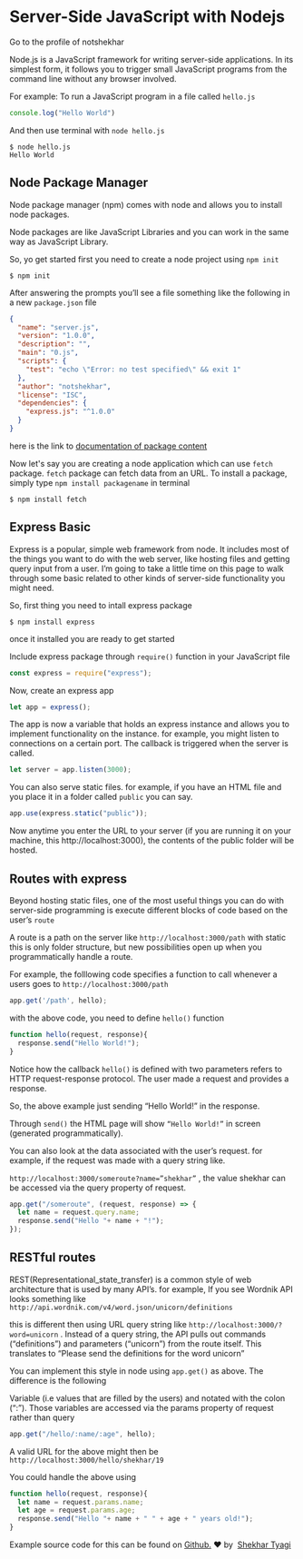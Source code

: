 # Server-Side JavaScript with Nodejs
Go to the profile of notshekhar

Node.js is a JavaScript framework for writing server-side applications. In its simplest form, it follows you to trigger small JavaScript programs from the command line without any browser involved.

For example: To run a JavaScript program in a file called `hello.js`
```javascript
console.log("Hello World")
```
And then use terminal with `node hello.js`

```
$ node hello.js
Hello World
```
## Node Package Manager
Node package manager (npm) comes with node and allows you to install node packages.

Node packages are like JavaScript Libraries and you can work in the same way as JavaScript Library.

So, yo get started first you need to create a node project using `npm init`
```
$ npm init
```
After answering the prompts you’ll see a file something like the following in a new `package.json` file
```json
{
  "name": "server.js",
  "version": "1.0.0",
  "description": "",
  "main": "0.js",
  "scripts": {
    "test": "echo \"Error: no test specified\" && exit 1"
  },
  "author": "notshekhar",
  "license": "ISC",
  "dependencies": {
    "express.js": "^1.0.0"
  }
}
```
here is the link to [documentation of package content](https://docs.npmjs.com/files/package.json)

Now let's say you are creating a node application which can use `fetch` package. `fetch` package can fetch data from an URL. To install a package, simply type `npm install packagename` in terminal
```
$ npm install fetch
```

## Express Basic
Express is a popular, simple web framework from node. It includes most of the things you want to do with the web server, like hosting files and getting query input from a user. I’m going to take a little time on this page to walk through some basic related to other kinds of server-side functionality you might need.

So, first thing you need to intall express package
```
$ npm install express
```
once it installed you are ready to get started

Include express package through `require()` function in your JavaScript file
```javascript
const express = require("express");
```
Now, create an express app
```js
let app = express();
```
The app is now a variable that holds an express instance and allows you to implement functionality on the instance. for example, you might listen to connections on a certain port. The callback is triggered when the server is called.
```js
let server = app.listen(3000);
```
You can also serve static files. for example, if you have an HTML file and you place it in a folder called `public` you can say.
```js
app.use(express.static("public"));
```
Now anytime you enter the URL to your server (if you are running it on your machine, this http://localhost:3000), the contents of the public folder will be hosted.

## Routes with express
Beyond hosting static files, one of the most useful things you can do with server-side programming is execute different blocks of code based on the user’s `route`

A route is a path on the server like `http://localhost:3000/path` with static this is only folder structure, but new possibilities open up when you programmatically handle a route.

For example, the folllowing code specifies a function to call whenever a users goes to `http://localhost:3000/path`
```js
app.get('/path', hello);
```
with the above code, you need to define `hello()` function
```js
function hello(request, response){
  response.send("Hello World!");
}
```
Notice how the callback `hello()` is defined with two parameters refers to HTTP request-response protocol. The user made a request and provides a response.

So, the above example just sending “Hello World!” in the response.

Through `send()` the HTML page will show `“Hello World!”` in screen (generated programmatically).

You can also look at the data associated with the user’s request. for example, if the request was made with a query string like.

`http://localhost:3000/someroute?name=”shekhar”` , the value shekhar can be accessed via the query property of request.
```js
app.get("/someroute", (request, response) => {
  let name = request.query.name;
  response.send("Hello "+ name + "!");
});
```
## RESTful routes
REST(Representational_state_transfer) is a common style of web architecture that is used by many API’s. for example, If you see Wordnik API looks something like `http://api.wordnik.com/v4/word.json/unicorn/definitions`

this is different then using URL query string like `http://localhost:3000/?word=unicorn` . Instead of a query string, the API pulls out commands (“definitions”) and parameters (“unicorn”) from the route itself. This translates to “Please send the definitions for the word unicorn”

You can implement this style in node using `app.get()` as above. The difference is the following

Variable (i.e values that are filled by the users) and notated with the colon (“:”).
Those variables are accessed via the params property of request rather than query
```js
app.get("/hello/:name/:age", hello);
```
A valid URL for the above might then be `http://localhost:3000/hello/shekhar/19`

You could handle the above using
```js
function hello(request, response){
  let name = request.params.name;
  let age = request.params.age;
  response.send("Hello "+ name + " " + age + " years old!");
}
```

<footer>Example source code for this can be found on&nbsp;<a class="click" href="https://github.com/notshekhar/cookies/" target="blank">Github.</a>&nbsp;❤︎ by &nbsp;<a href="https://notshekhar.github.io/" class="click">Shekhar Tyagi</a></footer>

